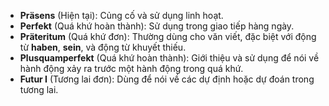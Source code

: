 - **Präsens** (Hiện tại): Củng cố và sử dụng linh hoạt.
- **Perfekt** (Quá khứ hoàn thành): Sử dụng trong giao tiếp hàng ngày.
- **Präteritum** (Quá khứ đơn): Thường dùng cho văn viết, đặc biệt với động từ **haben**, **sein**, và động từ khuyết thiếu.
- **Plusquamperfekt** (Quá khứ hoàn thành): Giới thiệu và sử dụng để nói về hành động xảy ra trước một hành động trong quá khứ.
- **Futur I** (Tương lai đơn): Dùng để nói về các dự định hoặc dự đoán trong tương lai.